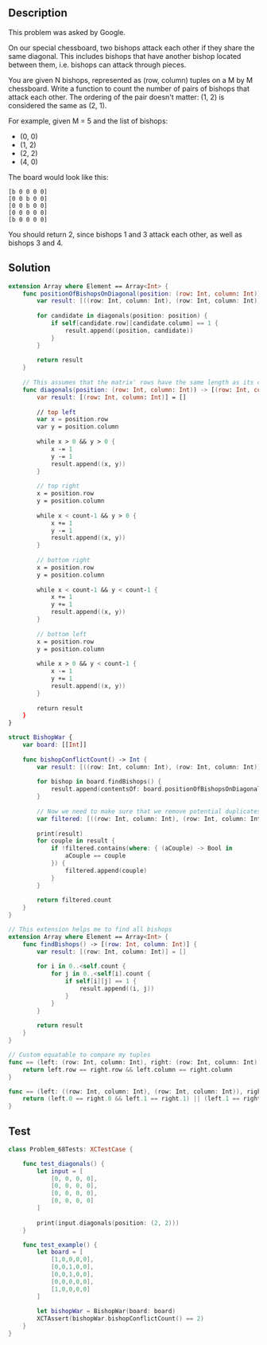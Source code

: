 ## Description

This problem was asked by Google.

On our special chessboard, two bishops attack each other if they share the same diagonal. This includes bishops that have another bishop located between them, i.e. bishops can attack through pieces.

You are given N bishops, represented as (row, column) tuples on a M by M chessboard. Write a function to count the number of pairs of bishops that attack each other. The ordering of the pair doesn't matter: (1, 2) is considered the same as (2, 1).

For example, given M = 5 and the list of bishops:

- (0, 0)
- (1, 2)
- (2, 2)
- (4, 0)

The board would look like this:

```
[b 0 0 0 0]
[0 0 b 0 0]
[0 0 b 0 0]
[0 0 0 0 0]
[b 0 0 0 0]
```

You should return 2, since bishops 1 and 3 attack each other, as well as bishops 3 and 4.

## Solution

```swift
extension Array where Element == Array<Int> {
    func positionOfBishopsOnDiagonal(position: (row: Int, column: Int)) -> [((row: Int, column: Int), (row: Int, column: Int))] {
        var result: [((row: Int, column: Int), (row: Int, column: Int))] = []
        
        for candidate in diagonals(position: position) {
            if self[candidate.row][candidate.column] == 1 {
                result.append((position, candidate))
            }
        }
        
        return result
    }
    
    // This assumes that the matrix' rows have the same length as its columnns
    func diagonals(position: (row: Int, column: Int)) -> [(row: Int, column: Int)] {
        var result: [(row: Int, column: Int)] = []
        
        // top left
        var x = position.row
        var y = position.column
        
        while x > 0 && y > 0 {
            x -= 1
            y -= 1
            result.append((x, y))
        }
        
        // top right
        x = position.row
        y = position.column
        
        while x < count-1 && y > 0 {
            x += 1
            y -= 1
            result.append((x, y))
        }
        
        // bottom right
        x = position.row
        y = position.column
        
        while x < count-1 && y < count-1 {
            x += 1
            y += 1
            result.append((x, y))
        }
        
        // bottom left
        x = position.row
        y = position.column
        
        while x > 0 && y < count-1 {
            x -= 1
            y += 1
            result.append((x, y))
        }
        
        return result
    }
}

struct BishopWar {
    var board: [[Int]]
    
    func bishopConflictCount() -> Int {
        var result: [((row: Int, column: Int), (row: Int, column: Int))] = []
        
        for bishop in board.findBishops() {
            result.append(contentsOf: board.positionOfBishopsOnDiagonal(position: (bishop.row, bishop.column)))
        }
        
        // Now we need to make sure that we remove potential duplicates
        var filtered: [((row: Int, column: Int), (row: Int, column: Int))] = []
        
        print(result)
        for couple in result {
            if !filtered.contains(where: { (aCouple) -> Bool in
                aCouple == couple
            }) {
                filtered.append(couple)
            }
        }
        
        return filtered.count
    }
}

// This extension helps me to find all bishops
extension Array where Element == Array<Int> {
    func findBishops() -> [(row: Int, column: Int)] {
        var result: [(row: Int, column: Int)] = []
        
        for i in 0..<self.count {
            for j in 0..<self[i].count {
                if self[i][j] == 1 {
                    result.append((i, j))
                }
            }
        }
        
        return result
    }
}

// Custom equatable to compare my tuples
func == (left: (row: Int, column: Int), right: (row: Int, column: Int)) -> Bool {
    return left.row == right.row && left.column == right.column
}

func == (left: ((row: Int, column: Int), (row: Int, column: Int)), right: ((row: Int, column: Int), (row: Int, column: Int))) -> Bool {
    return (left.0 == right.0 && left.1 == right.1) || (left.1 == right.0 && left.0 == right.1)
}
```

## Test

```swift
class Problem_68Tests: XCTestCase {

    func test_diagonals() {
        let input = [
            [0, 0, 0, 0],
            [0, 0, 0, 0],
            [0, 0, 0, 0],
            [0, 0, 0, 0]
        ]
        
        print(input.diagonals(position: (2, 2)))
    }

    func test_example() {
        let board = [
            [1,0,0,0,0],
            [0,0,1,0,0],
            [0,0,1,0,0],
            [0,0,0,0,0],
            [1,0,0,0,0]
        ]
        
        let bishopWar = BishopWar(board: board)
        XCTAssert(bishopWar.bishopConflictCount() == 2)
    }
}
```
